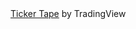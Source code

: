 <!-- TradingView Widget BEGIN -->
<div class="tradingview-widget-container">
  <div class="tradingview-widget-container__widget"></div>
  <div class="tradingview-widget-copyright"><a href="https://www.tradingview.com" rel="noopener" target="_blank"><span class="blue-text">Ticker Tape</span></a> by TradingView</div>
  <script type="text/javascript" src="https://s3.tradingview.com/external-embedding/embed-widget-ticker-tape.js">
  {
  "symbols": [
    {
      "proName": "FOREXCOM:SPXUSD",
      "title": "S&P 500"
    },
    {
      "proName": "FOREXCOM:NSXUSD",
      "title": "Nasdaq 100"
    },
    {
      "description": "XBT/USD",
      "proName": "KRAKEN:XBTUSD"
    },
    {
      "description": "XBT/JPY",
      "proName": "KRAKEN:XBTJPY"
    }
  ],
  "colorTheme": "light",
  "isTransparent": false,
  "displayMode": "adaptive",
  "locale": "en"
}
  </script>
</div>
<!-- TradingView Widget END -->
<div id="push"></div>
</div>

